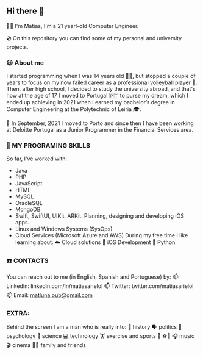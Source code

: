 ## Hi there 👋 

🙋‍♂️ I'm Matias, I'm a 21 yearl-old Computer Engineer.

💿 On this repository you can find some of my personal and university projects.

### 😃 About me
I started programming when I was 14 years old 🧑‍💻, but stopped a couple of years to focus on my now failed career as a professional volleyball player 🤪.
Then, after high school, I decided to study the university abroad, and that's how at the age of 17 I moved to Portugal 🇵🇹 to purse my dream, which I ended up achieving in 2021 when I earned my bachelor’s degree in Computer Engineering at the Polytechnic of Leiria 🎓.

💼 In September, 2021 I moved to Porto and since then I have been working at Deloitte Portugal as a Junior Programmer in the Financial Services area. 

### 💬 MY PROGRAMING SKILLS
So far, I've worked with:
-	Java
-	PHP
-	JavaScript
-	HTML
- MySQL
-	OracleSQL
-	MongoDB
-	Swift, SwiftUI, UIKit, ARKit. Planning, designing and developing iOS apps.
-	Linux and Windows Systems (SysOps)
-	Cloud Services (Microsoft Azure and AWS) 
During my free time I like learning about:
☁️ Cloud solutions
🍎 iOS Development
🐍 Python

### ☎️ CONTACTS
You can reach out to me (in English, Spanish and Portuguese) by:
📫 LinkedIn: linkedin.com/in/matiasarielol
📫 Twitter: twitter.com/matiasarielol
📫 Email: matluna.pub@gmail.com

### EXTRA:
Behind the screen I am a man who is really into: 
📜 history
🗣 politics 
🧠 psychology 
🧪 science 
💻 technology 
🏋️ exercise and sports 🏐 ⚽🎾
🎧 music
🎬 cinema 
🫶🏼 family and friends
